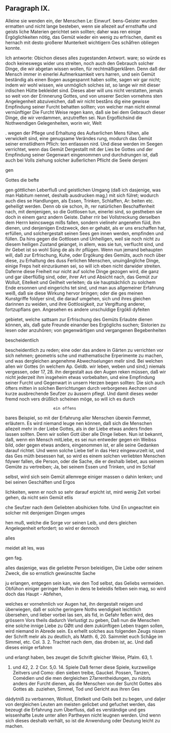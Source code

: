 
<!-- seite 749 -->

Paragraph  IX.
--------------

Alleine sie wenden ein, der Menschen Le: Einwurf.
bens-Geister wurden ermatten und nicht lange
 besteben, wenn sie allezeit auf ernsthafte und geists
 liche Materien gerichtet sein sollten; daher was
 ren einige Ergöglichkeiten nötig, das Gemüt
wieder ein wenig zu erfrischen, damit es hernach
mit desto großerer Munterkeit wichtigern Ges
 schåfren obliegen konnte.

Ich antworte: Obichon dieses alles zugestanden Antwort. ware; so würde es doch keineswegs wider uns streiten, noch auch den Gebrauch solcher Dinge, die wir abgetan wissen wollen, für rechtmäßigerklåren. Denn daß der Mensch immer in einerlei Aufmerksamkeit vers harren, und sein Gemüt beständig als einen Bogen ausgespannt haben sollte, sagen wir gar nicht; indem wir wohl wissen, wie unmöglich solches ist, so lange wir mit dieser irdischen Hütte bekleidet sind. Dieses aber will uns nicht verstatten, jemals so weit von der Erinnerung Gottes, und von unserer Seclen vornehms sten Angelegenheit abzuiveichen, daß wir nicht beståns dig eine gewisse Empfindung seiner Furcht behatten sollten; von welcher man nicht einmal vernünftiger Die Furcht Weise regen kann, daß sie bei dem Gebrauch dieser Dinge, die wir verdammen, anzutreffen sei. Nun Ergoflichsind die Nothwendigen Gelegenheiten, worin wir, Welt

. wegen der Pflege und Erhaltung des Aufserlichen Mens fühen, alle verwickelt sind, eine genugsame Verändes rung, modurch das Gemüt seiner ernstlidhern Pflich: ten entlassen nird. Und diese werden im Seegen verrichtet, wenn das Gemüt Dergestallt mit der Lies be Gottes und der Empfindung seiner Gegenwart eingenommen und durchdrungen ist, daß auch bei Volls ziehung solcher äußerlichen Pflicht die Seele denjeni

gen

Gottes die befte

<!-- seite 750 -->

gen göttlichen Leberfluß und geistlichen Umgang (daß ich dasjenige, was man Habitum nennet, deshalb ausdrucken mag,) mit sich fülret; wodurch auch dies se Handlungen, als Essen, Trinken, Schlaffen, Ar: beiten etc. geheiligt werden. Denn ob sie schon, ih, rer natürlichen Beschaffenheit nach, mit demjenigen, so die Gottlosen tun, einerlei sind, so gestheben sie doch in einem ganz andern Geiste. Daher rrir bei Vollstreckung derselben dem Herrn keincswegs mißs fallen, sondern vielinehr angenehm füid, ihm dienen, und denjenigen Endzweck, den er gehabt, als er uns erschaffen hat, erfüllen, und solchergestalt seinen Sees gen innen werden, empfinden und füllen. Da hins gegen die Gottlosen und Unheiligen, weil sie noch nicht zu diesem heiligen Zustand geianget, in allem, was sie tun, verflucht sind, und ihr Gebet ist so wohl Súng de als ihr pflügen. Wenn nun jemand behaupten will, daß zur Erfrischung, Kuhe, oder Ergókung des Gemüts, auch noch über diese, zu Erhaltung des duss Ferlichen Menschen, unuingångliche Dinge, einige Freps heit einzuräumen sei, so will ich eben nicht darwider streiten. Daferne diese Freiheit nur nicht auf solche Dinge gezogen wird, die ganz und gar überflüßig sind, oder, ihrer Art und Absicht nach, das Gemüt zur Wolluit, Eitelkeit und Geilheit verleiten; da sie hauptsächlich zu solchem Ende ersonnen und eingerichs tet sind, und man aus allgemeiner Erfahrung weiß, daß sie diese Wirkung hervor bringen; oder die ges meinen Kunstgriffe foldyer sind, die darauf umgehen, sich und ihres gleichen darinnen zu weiden, und ihre Gottlosigkeit, zur Vergiftung anderer, fortzupflans gen. Angesehen es andere unschuldige Ergókli dyfeiten

gebietet, welche sattsam zur Erfrischung des Gemüts Erlaubte dienen können, als, daß gute Freunde einander bes Ergöglichs suchen; Sistorien zu lesen oder anzuhören; von gegenwärtigen und vergangenen Begebenheiten

bescheidentlich
<!-- seite 751 -->
 bescheidentlich zu reden; eine oder das andere in
Gärten zu verrichten vor sich nehmen; geometris
sche und mathematische Erperimente zu machen,
und was dergleichen angenehme Abwechselungen melir
sind. Bei welchen allen wir Gottes (in welchem Ap. Geldb.
wir leben, weben und sind,) niemals vergessen, oder 17, 28.
ihn dergestalt aus den Augen reken müssen, daß wir
nicht jederzeit ihm insgeheim etwas vorbebalten,
und eine Empfindung seiner Furcht und Gegenwart
in unsern Herzen begen sollten: Die sich auch öfters
mitten in solchen Berrichtungen durch verborgenes
Aechzen und kurze ausbrechende Seufzer zu äussern
pflegt. Und damit dieses weder fremd noch vers
drüßlich scheinen möge, so will ich es durch

                         ein offens
 bares Beispiel, so mit der Erfahrung aller Menschen
 überein Fømmet, erläutern. Es wird niemand leuge
 nen können, daß sich die Menschen allezeit mehr in der
Liebe Gottes, als in der Liebe etwas anders finden
lassen sollten. Denn wir sollen Gott über alle
Dinge lieben. Nun ist bekannt, daß, wenn ein
Mensch mitLiebe, es sei nun entweder gegen ein Weibss
 bild, oder gegen etwas anders, eingenommen ist, er
 alle seine Gedanken darauf richtet. Und wenn solche
Liebe tief in das Herz eingewurzelt ist, und das Ges
müth besessen hat, so wird es einem solchen verliebten
Menschen fdywer fallen, die Person, oder die Sache,
 die er deshalb liebet, aus seinem Gemüte zu vertreiben;
Ja, bei seinem Essen und Trinken, und im Schlaf

selbst, wird sich sein Gemüt allemrege einiger massen o dahin lenken; und bei seinen Geschäften und Ergos

lichkeiten, wenn er noch so sehr darauf erpicht ist, mird
wenig Zeit vorbei gehen, da nicht sein Gemüt etlis

che Seufzer nach dem Geliebten absihicken folte. Und En ungeachtet ein solcher mit denjenigen Dingen umges

hen muß, welche die Sorge vor seinen Leib, und ders
gleichen Angelegenheit erfordert; so wird er dennoch

alles



meidet alt les, was

gen fag.
<!-- seite 752 -->
alles dasjenige, was die geliebte Person beleidigen, Die Liebe oder seinem Zweck, die so ernstlich gewünschte Sache

ju erlangen, entgegen sein kan, wie den Tod selbst, das Geliebs vermeiden. Obfühon einiger geringer Nußen in dens te beleidis felben sein mag, so wird doch das Haupt - Abfehen,

welches er vornehmlich vor Augen hat, ihn dergestalt neigen und überwiegen, daß er solche geringere Noths wendigkeit leichtlich übersehen, und lieber vorbei las sen, als fid, in Gefahr feßen wird, des grössern Vors theils dadurch Verlustigt zu geben, Daß nun die Menschen eine solche innige Liebe zu GØtt und dem zukünftigen Leben tragen sollen, wird niemand in Abrede sein. Es erhellt solches aus folgenden Zeugs nissen der Schrift melır als zu deutlich, als Matth. 6, 20. Saimmlet euch Schåge im Simmel, etc. Col. 3. 2. Trachtet nach dem, das droben ist, ac. Und daß dieses einige erfahren

und erlangt haben, bes zeuget die Schrift gleicher Weise, Pfalm. 63, 1.

1. und 42, 2. 2 Cor. 5,0. 14. Spiele Daß ferner diese Spiele, kurzweilige Zeitvers und Como: dien sieben treibe, Gauckel. Possen, Tanzen, Comédien und die men dergleichen 27arrentheidungen, zu nidots anders der Furcht dienen, als die Menschen von der Surcht Gottes abs Gottes ab. zuziehen, Simmel, Tod und Gericht aus ihren Ges

dádytniß zu verbannen, Wollust, Eitelkeit und Geils beit zu begen, und daljer von dergleichen Leuten am meisten gelicbet und gefuchet werden, das bezeugt die Erfahrung zum Überfluss, daß es verständige und ges wissenhafte Leute unter allen Partheyen nicht leugnen werden. Und wenn sich dieses deshalb verhält, so ist die Anwendung oder Deutung leicht zu machen.
